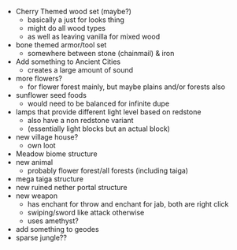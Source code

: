 - Cherry Themed wood set (maybe?)
	- basically a just for looks thing
	- might do all wood types
	- as well as leaving vanilla for mixed wood
- bone themed armor/tool set
	- somewhere between stone (chainmail) & iron
- Add something to Ancient Cities
	- creates a large amount of sound
- more flowers?
	- for flower forest mainly, but maybe plains and/or forests also
- sunflower seed foods
	- would need to be balanced for infinite dupe
- lamps that provide different light level based on redstone
	- also have a non redstone variant
	- (essentially light blocks but an actual block)
- new village house?
	- own loot
- Meadow biome structure
- new animal
	- probably flower forest/all forests (including taiga)
- mega taiga structure
- new ruined nether portal structure
- new weapon
	- has enchant for throw and enchant for jab, both are right click
	- swiping/sword like attack otherwise
	- uses amethyst?
- add something to geodes
- sparse jungle??